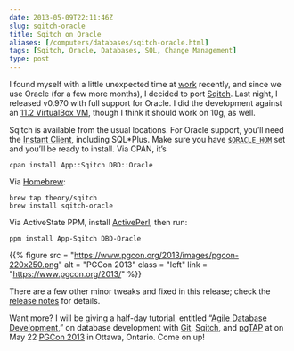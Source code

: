 ```yaml
--- 
date: 2013-05-09T22:11:46Z
slug: sqitch-oracle
title: Sqitch on Oracle
aliases: [/computers/databases/sqitch-oracle.html]
tags: [Sqitch, Oracle, Databases, SQL, Change Management]
type: post
---
```


I found myself with a little unexpected time at [work] recently, and since we
use Oracle (for a few more months), I decided to port [Sqitch]. Last night, I
released v0.970 with full support for Oracle. I did the development against an
[11.2 VirtualBox VM], though I think it should work on 10g, as well.

Sqitch is available from the usual locations. For Oracle support, you’ll need
the [Instant Client], including SQL\*Plus. Make sure you have [`$ORACLE_HOM`]
set and you’ll be ready to install. Via CPAN, it’s

    cpan install App::Sqitch DBD::Oracle

Via [Homebrew][]:

    brew tap theory/sqitch
    brew install sqitch-oracle

Via ActiveState PPM, install [ActivePerl], then run:

    ppm install App-Sqitch DBD-Oracle

{{% figure
  src   = "https://www.pgcon.org/2013/images/pgcon-220x250.png"
  alt   = "PGCon 2013"
  class = "left"
  link  = "https://www.pgcon.org/2013/"
%}}

There are a few other minor tweaks and fixed in this release; check the [release
notes] for details.

Want more? I will be giving a half-day tutorial, entitled “[Agile Database
Development],” on database development with [Git], [Sqitch], and [pgTAP] at on
May 22 [PGCon 2013] in Ottawa, Ontario. Come on up!

  [work]: http:/iovation.com/
  [Sqitch]: https://sqitch.org/
  [11.2 VirtualBox VM]: https://www.oracle.com/technetwork/database/enterprise-edition/databaseappdev-vm-161299.html
  [Instant Client]: https://www.oracle.com/technetwork/database/features/instant-client/index-097480.html
  [`$ORACLE_HOM`]: https://www.orafaq.com/wiki/ORACLE_HOME
  [Homebrew]: https://brew.sh
  [ActivePerl]: https://www.activestate.com/activeperl/downloads
  [release notes]: https://metacpan.org/source/DWHEELER/App-Sqitch-0.970/Changes
  [Agile Database Development]: https://www.pgcon.org/2013/schedule/events/615.en.html
  [Git]: https://git-scm.com/
  [pgTAP]: https://pgtap.org/
  [PGCon 2013]: https://www.pgcon.org/2013/